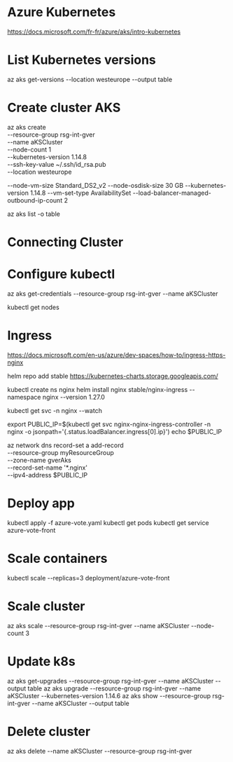 # Azure Kubernetes

https://docs.microsoft.com/fr-fr/azure/aks/intro-kubernetes

# List Kubernetes versions

az aks get-versions --location westeurope --output table

# Create cluster AKS

az aks create \
--resource-group rsg-int-gver \
--name aKSCluster \
--node-count 1 \
--kubernetes-version 1.14.8 \
--ssh-key-value ~/.ssh/id_rsa.pub \
--location westeurope

--node-vm-size  Standard_DS2_v2
--node-osdisk-size 30 GB
--kubernetes-version 1.14.8
--vm-set-type AvailabilitySet
--load-balancer-managed-outbound-ip-count 2

az aks list -o table

# Connecting Cluster

# Configure kubectl 

az aks get-credentials --resource-group rsg-int-gver --name aKSCluster

kubectl get nodes

# Ingress

https://docs.microsoft.com/en-us/azure/dev-spaces/how-to/ingress-https-nginx

helm repo add stable https://kubernetes-charts.storage.googleapis.com/

kubectl create ns nginx
helm install nginx stable/nginx-ingress --namespace nginx --version 1.27.0

kubectl get svc -n nginx --watch

export PUBLIC_IP=$(kubectl get svc nginx-nginx-ingress-controller -n nginx -o jsonpath='{.status.loadBalancer.ingress[0].ip}')
echo $PUBLIC_IP

az network dns record-set a add-record \
    --resource-group myResourceGroup \
    --zone-name gverAks \
    --record-set-name '*.nginx' \
    --ipv4-address $PUBLIC_IP

# Deploy app

kubectl apply -f azure-vote.yaml
kubectl get pods
kubectl get service azure-vote-front 

# Scale containers

kubectl scale --replicas=3 deployment/azure-vote-front

# Scale cluster

az aks scale --resource-group rsg-int-gver --name aKSCluster --node-count 3

# Update k8s

az aks get-upgrades --resource-group rsg-int-gver --name aKSCluster --output table
az aks upgrade --resource-group rsg-int-gver --name aKSCluster --kubernetes-version 1.14.6
az aks show --resource-group rsg-int-gver --name aKSCluster --output table

# Delete cluster

az aks delete --name aKSCluster --resource-group rsg-int-gver
